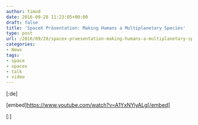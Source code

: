 ```yaml
---
author: timod
date: 2016-09-28 11:23:05+00:00
draft: false
title: 'SpaceX Präsentation: Making Humans a Multiplanetary Species'
type: post
url: /2016/09/28/spacex-praesentation-making-humans-a-multiplanetary-species/
categories:
- News
tags:
- space
- spacex
- talk
- video
---
```


[:de] 

[embed]https://www.youtube.com/watch?v=A1YxNYiyALg[/embed]

[:]
